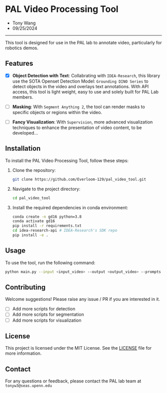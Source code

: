 # PAL Video Processing Tool
- Tony Wang
- 09/25/2024
---


This tool is designed for use in the PAL lab to annotate video, particularly for robotics demos.


## Features

- [x] **Object Detection with Text**: Collabrating with `IDEA-Research`, this library use the SOTA Openset Detection Model: `Grounding DINO Series` to detect objects in the video and overlays text annotations. With API access, this tool is light weight, easy to use and solely built for PAL Lab members. 

- [ ] **Masking**: With `Segment Anything 2`, the tool can render masks to specific objects or regions within the video.

- [ ] **Fancy Visualization**: With `Supervision`, more advanced visualization techniques to enhance the presentation of video content, to be developed...

## Installation

To install the PAL Video Processing Tool, follow these steps:

1. Clone the repository:
    ```sh
    git clone https://github.com/Everloom-129/pal_video_tool.git
    ```
2. Navigate to the project directory:
    ```sh
    cd pal_video_tool
    ```
3. Install the required dependencies in conda environment:
    ```sh
    conda create -n gd16 python=3.8
    conda activate gd16
    pip install -r requirements.txt
    cd idea-research-api # IDEA-Research's SDK repo
    pip install -e .
    ```

## Usage

To use the tool, run the following command:

```sh
python main.py --input <input_video> --output <output_video> --prompts <detection_prompts> #Optional, default output video will be <input_video_name>_pal.mp4
```


## Contributing

Welcome suggestions! Please raise any issue / PR if you are interested in it.
- [ ] Add more scripts for detection
- [ ] Add more scripts for segmentation
- [ ] Add more scripts for visualization

## License

This project is licensed under the MIT License. See the [LICENSE](LICENSE) file for more information.

## Contact
For any questions or feedback, please contact the PAL lab team at `tonyw3@seas.upenn.edu`